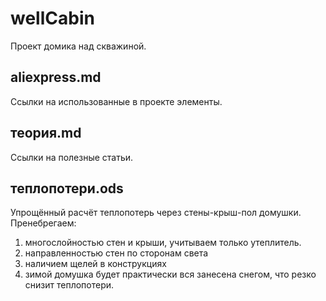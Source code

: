 # wellCabin
Проект домика над скважиной.

aliexpress.md
-------------
Ссылки на использованные в проекте элементы.

теория.md
---------
Ссылки на полезные статьи.

теплопотери.ods
---------------
Упрощённый расчёт теплопотерь через стены-крыш-пол домушки.
Пренебрегаем:
1. многослойностью стен и крыши, учитываем только
утеплитель.
2. направленностью стен по сторонам света
3. наличием щелей в конструкциях
4. зимой домушка будет практически вся занесена снегом,
   что резко снизит теплопотери.
